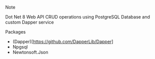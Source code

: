 > [!NOTE]
> Dot Net 8 Web API CRUD operations using PostgreSQL Database and custom Dapper service


Packages
* (Dapper)[https://github.com/DapperLib/Dapper]
* Npgsql
* Newtonsoft.Json

